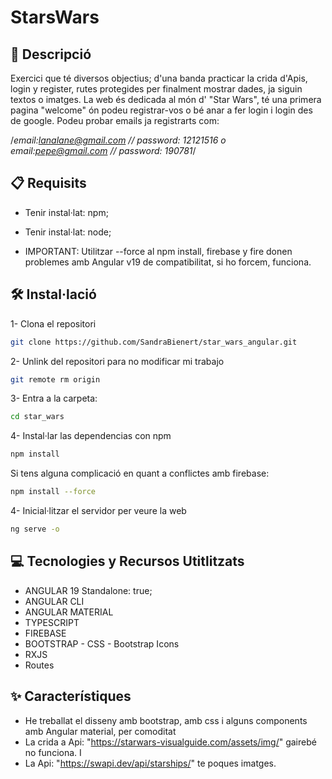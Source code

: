 # StarsWars

## 📄 Descripció

Exercici que té diversos objectius; d'una banda practicar la crida d'Apis, login y register, rutes protegides per finalment mostrar dades, ja siguin textos o imatges.
La web és dedicada al món d' "Star Wars", té una primera pagina "welcome" ón podeu registrar-vos o bé anar a fer login i login des de google. Podeu probar emails ja registrarts com:

/*email:<lanalane@gmail.com> // password: 12121516
o
email:<pepe@gmail.com> // password: 190781*/

## 📋 Requisits

- Tenir instal·lat: npm;
- Tenir instal·lat: node;

- IMPORTANT: Utilitzar --force al npm install, firebase y fire donen problemes amb Angular v19 de compatibilitat, si ho forcem, funciona.

## 🛠️ Instal·lació

1- Clona el repositori

```bash
git clone https://github.com/SandraBienert/star_wars_angular.git
```

2- Unlink del repositori para no modificar mi trabajo

```bash
git remote rm origin
```

3- Entra a la carpeta:

```bash
cd star_wars
````

4- Instal·lar las dependencias con npm

```bash
npm install
```

Si tens alguna complicació en quant a conflictes amb firebase:

```bash
npm install --force
```

4- Inicial·litzar el servidor per veure la web

```bash
ng serve -o
```

## 💻 Tecnologies y Recursos Utitlitzats

- ANGULAR 19 Standalone: true;
- ANGULAR CLI
- ANGULAR MATERIAL
- TYPESCRIPT
- FIREBASE
- BOOTSTRAP - CSS - Bootstrap Icons
- RXJS
- Routes

## ✨ Característiques

- He treballat el disseny amb bootstrap, amb css i alguns components amb Angular material, per comoditat
- La crida a Api:  "<https://starwars-visualguide.com/assets/img/>" gairebé no funciona. I
- La Api:  "<https://swapi.dev/api/starships/>" te poques imatges.
